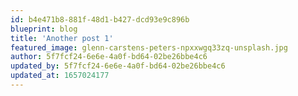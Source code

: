 ```yaml
---
id: b4e471b8-881f-48d1-b427-dcd93e9c896b
blueprint: blog
title: 'Another post 1'
featured_image: glenn-carstens-peters-npxxwgq33zq-unsplash.jpg
author: 5f7fcf24-6e6e-4a0f-bd64-02be26bbe4c6
updated_by: 5f7fcf24-6e6e-4a0f-bd64-02be26bbe4c6
updated_at: 1657024177
---
```


